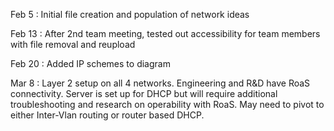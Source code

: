 Feb 5 : Initial file creation and population of network ideas

Feb 13 : After 2nd team meeting, tested out accessibility for team members with file removal and reupload

Feb 20 : Added IP schemes to diagram

Mar 8 : Layer 2 setup on all 4 networks. Engineering and R&D have RoaS connectivity. Server is set up for DHCP but will require additional troubleshooting and research on operability with RoaS. May need to pivot to either Inter-Vlan routing or router based DHCP.
